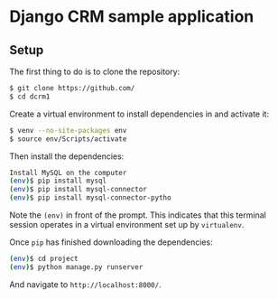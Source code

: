 # Django CRM sample application

## Setup

The first thing to do is to clone the repository:

```sh
$ git clone https://github.com/
$ cd dcrm1
```

Create a virtual environment to install dependencies in and activate it:

```sh
$ venv --no-site-packages env
$ source env/Scripts/activate
```

Then install the dependencies:

```sh
Install MySQL on the computer
(env)$ pip install mysql
(env)$ pip install mysql-connector
(env)$ pip install mysql-connector-pytho
```
Note the `(env)` in front of the prompt. This indicates that this terminal
session operates in a virtual environment set up by `virtualenv`.

Once `pip` has finished downloading the dependencies:
```sh
(env)$ cd project
(env)$ python manage.py runserver
```
And navigate to `http://localhost:8000/`.
